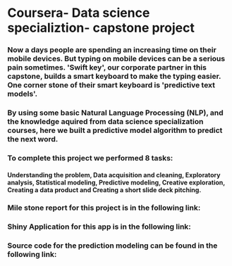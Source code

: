 # Coursera- Data science specializtion- capstone project

  ###   Now a days people are spending an increasing time on their mobile devices. But typing on mobile devices can be a serious pain sometimes. 'Swift key', our corporate partner in this capstone,  builds a smart keyboard to make the typing easier. One corner stone of their smart keyboard is 'predictive text models'.
  ### By using some basic Natural Language Processing (NLP), and the knowledge aquired from data science specialization courses, here we built a predictive model algorithm to predict the next word.
  
  ###   To complete this project we performed 8 tasks:  
  #### Understanding the problem, Data acquisition and cleaning, Exploratory analysis, Statistical modeling, Predictive modeling, Creative exploration, Creating a data product and Creating a short slide deck pitching.
  
  ### Mile stone report for this project is in the following link:
  
  ### Shiny Application for this app is in the following link:
  
  ### Source code for the prediction modeling can be found in the following link:
  
  
  
  
